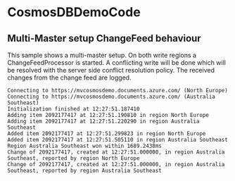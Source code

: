 # CosmosDBDemoCode

## Multi-Master setup ChangeFeed behaviour
This sample shows a multi-master setup. 
On both write regions a ChangeFeedProcessor is started.
A conflicting write will be done which will be resolved with the server side conflict resolution policy.
The received changes from the change feed are logged.

```
Connecting to https://mvcosmosdemo.documents.azure.com/ (North Europe)
Connecting to https://mvcosmosdemo.documents.azure.com/ (Australia Southeast)
Initialization finished at 12:27:51.187410
Adding item 2092177417 at 12:27:51.190810 in region North Europe
Adding item 2092177417 at 12:27:51.220290 in region Australia Southeast
Added item 2092177417 at 12:27:51.299823 in region North Europe
Added item 2092177417 at 12:27:51.505110 in region Australia Southeast
Region Australia Southeast won within 1689.2438ms
Change of 2092177417, created at 12:27:51.000000, in region Australia Southeast, reported by region North Europe
Change of 2092177417, created at 12:27:51.000000, in region Australia Southeast, reported by region Australia Southeast
```
